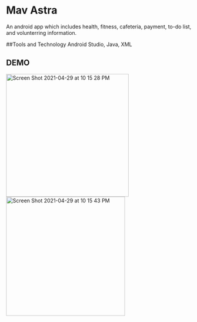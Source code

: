 # Mav Astra
An android app which includes health, fitness, cafeteria, payment, to-do list, and volunterring information.

##Tools and Technology
Android Studio, Java, XML


## DEMO
<img width="333" alt="Screen Shot 2021-04-29 at 10 15 28 PM" src="https://user-images.githubusercontent.com/67445848/116644455-02cab080-a939-11eb-91fd-d2e59d046336.png">
<img width="323" alt="Screen Shot 2021-04-29 at 10 15 43 PM" src="https://user-images.githubusercontent.com/67445848/116644451-0100ed00-a939-11eb-9739-bcb61d5bbb8f.png">

